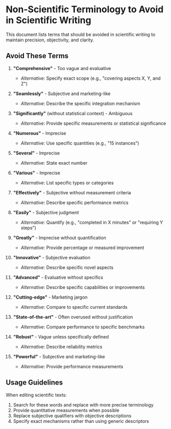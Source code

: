 # Non-Scientific Terminology to Avoid in Scientific Writing

This document lists terms that should be avoided in scientific writing to maintain precision, objectivity, and clarity.

## Avoid These Terms

1. **"Comprehensive"** - Too vague and evaluative
   - *Alternative*: Specify exact scope (e.g., "covering aspects X, Y, and Z")

2. **"Seamlessly"** - Subjective and marketing-like
   - *Alternative*: Describe the specific integration mechanism

3. **"Significantly"** (without statistical context) - Ambiguous
   - *Alternative*: Provide specific measurements or statistical significance

4. **"Numerous"** - Imprecise
   - *Alternative*: Use specific quantities (e.g., "15 instances")

5. **"Several"** - Imprecise
   - *Alternative*: State exact number

6. **"Various"** - Imprecise
   - *Alternative*: List specific types or categories

7. **"Effectively"** - Subjective without measurement criteria
   - *Alternative*: Describe specific performance metrics

8. **"Easily"** - Subjective judgment
   - *Alternative*: Quantify (e.g., "completed in X minutes" or "requiring Y steps")

9. **"Greatly"** - Imprecise without quantification
   - *Alternative*: Provide percentage or measured improvement

10. **"Innovative"** - Subjective evaluation
    - *Alternative*: Describe specific novel aspects

11. **"Advanced"** - Evaluative without specifics
    - *Alternative*: Describe specific capabilities or improvements

12. **"Cutting-edge"** - Marketing jargon
    - *Alternative*: Compare to specific current standards

13. **"State-of-the-art"** - Often overused without justification
    - *Alternative*: Compare performance to specific benchmarks

14. **"Robust"** - Vague unless specifically defined
    - *Alternative*: Describe reliability metrics

15. **"Powerful"** - Subjective and marketing-like
    - *Alternative*: Provide performance measurements

## Usage Guidelines

When editing scientific texts:
1. Search for these words and replace with more precise terminology
2. Provide quantitative measurements when possible
3. Replace subjective qualifiers with objective descriptions
4. Specify exact mechanisms rather than using generic descriptors